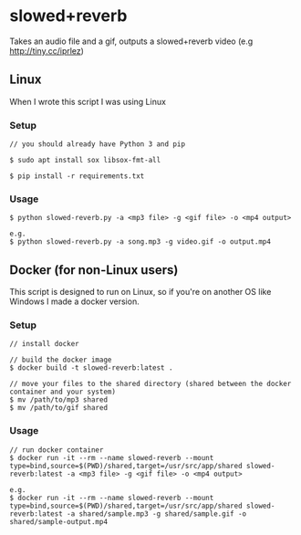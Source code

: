 # slowed+reverb
Takes an audio file and a gif, outputs a slowed+reverb video (e.g http://tiny.cc/iprlez)

## Linux

When I wrote this script I was using Linux

### Setup

```
// you should already have Python 3 and pip

$ sudo apt install sox libsox-fmt-all

$ pip install -r requirements.txt
```

### Usage

```
$ python slowed-reverb.py -a <mp3 file> -g <gif file> -o <mp4 output>

e.g.
$ python slowed-reverb.py -a song.mp3 -g video.gif -o output.mp4
```

## Docker (for non-Linux users)

This script is designed to run on Linux, so if you're on another OS like Windows I made a docker version.

### Setup

```
// install docker

// build the docker image
$ docker build -t slowed-reverb:latest .

// move your files to the shared directory (shared between the docker container and your system)
$ mv /path/to/mp3 shared
$ mv /path/to/gif shared
```

### Usage

```
// run docker container
$ docker run -it --rm --name slowed-reverb --mount type=bind,source=$(PWD)/shared,target=/usr/src/app/shared slowed-reverb:latest -a <mp3 file> -g <gif file> -o <mp4 output>

e.g.
$ docker run -it --rm --name slowed-reverb --mount type=bind,source=$(PWD)/shared,target=/usr/src/app/shared slowed-reverb:latest -a shared/sample.mp3 -g shared/sample.gif -o shared/sample-output.mp4
```
